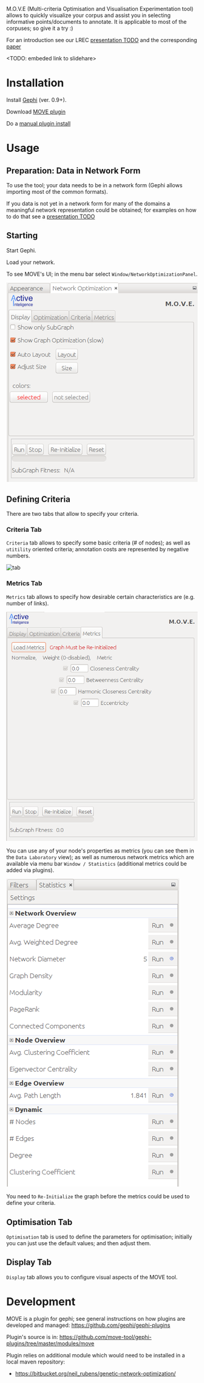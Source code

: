 
M.O.V.E (Multi-criteria Optimisation and Visualisation
Experimentation tool) allows to quickly visualize your corpus and assist you in selecting informative points/documents to annotate.
It is applicable to most of the corpuses; so give it a try :)

For an introduction see our LREC
[presentation TODO](TODO)
and the corresponding
[paper](http://www.lrec-conf.org/proceedings/lrec2016/pdf/28_Paper.pdf)

<TODO: embeded link to slidehare>


# Installation

Install [Gephi](https://gephi.org) (ver. 0.9+).

Download [MOVE plugin](https://github.com/move-tool/gephi-plugins/raw/master/modules/move/target/move-1.0.0.nbm)

Do a [manual plugin install](https://marketplace.gephi.org/how-to-install-a-plugin/)


# Usage

## Preparation: Data in Network Form

To use the tool; your data needs to be in a network form (Gephi allows importing most of the common formats).

If you data is not yet in a network form for many of the domains a meaningful network representation could be obtained; for examples on how to do that see a [presentation TODO](TODO)

## Starting

Start Gephi.

Load your network.

To see MOVE's UI; in the menu bar select `Window/NetworkOptimizationPanel`.

![UI](docs/img/move-main.png)

## Defining Criteria

There are two tabs that allow to specify your criteria.

### Criteria Tab

`Criteria` tab allows to specify some basic criteria (# of nodes);
as well as `utitility` oriented criteria; annotation costs are represented by negative numbers.

![tab](docs/move-criteria-tab.png)


### Metrics Tab

`Metrics` tab allows to specify how desirable certain characteristics are (e.g. number of links).

![tab](docs/img/move-metrics-tab.png)

You can use any of your node's properties as metrics (you can see them in the `Data Laboratory` view);
as well as numerous network metrics which are available via menu bar `Window / Statistics` (additional metrics could be added via plugins).

![tab](docs/img/gephi-statistics-tab.png)

You need to `Re-Initialize` the graph before the metrics could be used to define your criteria.


## Optimisation Tab

`Optimisation` tab is used to define the parameters for optimisation; initially you can just use the default values; and then adjust them.

## Display Tab

`Display` tab allows you to configure visual aspects of the MOVE tool.




# Development

MOVE is a plugin for gephi;
see general instructions on how plugins are developed and managed: https://github.com/gephi/gephi-plugins

Plugin's source is in: https://github.com/move-tool/gephi-plugins/tree/master/modules/move

Plugin relies on additional module which would need to be installed in a local maven repository:

* https://bitbucket.org/neil_rubens/genetic-network-optimization/
